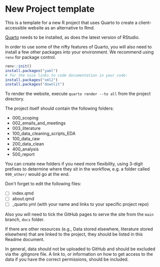 # New Project template

This is a template for a new R project that uses Quarto to create a client-accessible website as an alternative to Rmd.

[Quarto](https://quarto.org/) needs to be installed, as does the latest version of RStudio.

In order to use some of the nifty features of Quarto, you will also need to install a few other packages into your environment. We recommend using `renv` for package control.

```r
renv::init()
install.packages("yaml")
# for the nice links to code documentation in your code:
install.packages("xml2")
install.packages("downlit")
```

To render the website, execute `quarto render --to all` from the project directory.  

The project itself should contain the following folders:

  - 000\_scoping
  - 002\_emails\_and\_meetings
  - 003\_literature
  - 100\_data\_cleaning\_scripts\_EDA
  - 100\_data\_raw
  - 200\_data\_clean
  - 400\_analysis
  - 500\_report

You can create new folders if you need more flexibility, using 3-digit prefixes to determine where they sit in the workflow, e.g. a folder called `999_other/` would go at the end.

Don't forget to edit the following files:

- [ ] index.qmd
- [ ] about.qmd
- [ ] _quarto.yml (with your name and links to your specific project repo)

Also you will need to tick the GitHub pages to serve the site from the `main` branch, `docs` folder.

If there are other resources (e.g., Data stored elsewhere, literature stored elsewhere) that are linked to the project, they should be listed in this Readme document.

In general, data should not be uploaded to GitHub and should be excluded via the .gitignore file. A link to, or information on how to get access to the data if you have the correct permissions, should be included.
